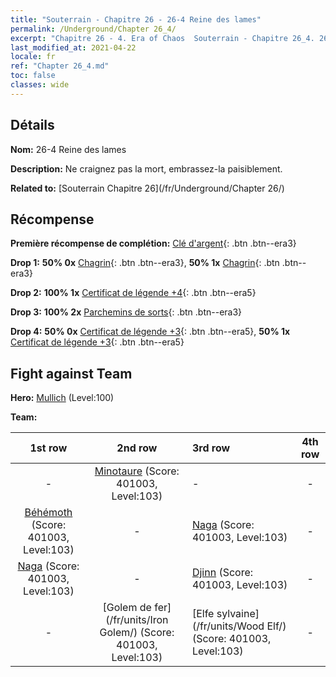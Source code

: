 ```yaml
---
title: "Souterrain - Chapitre 26 - 26-4 Reine des lames"
permalink: /Underground/Chapter 26_4/
excerpt: "Chapitre 26 - 4. Era of Chaos  Souterrain - Chapitre 26_4. 26-4 Reine des lames"
last_modified_at: 2021-04-22
locale: fr
ref: "Chapter 26_4.md"
toc: false
classes: wide
---
```


## Détails

 **Nom:** 26-4 Reine des lames

 **Description:** Ne craignez pas la mort, embrassez-la paisiblement.

 **Related to:** [Souterrain Chapitre 26](/fr/Underground/Chapter 26/)

## Récompense

 **Première récompense de complétion:** [Clé d'argent](/ItemsFR/con_693/){: .btn .btn--era3}

 **Drop 1:** **50% 0x** [Chagrin](/ItemsFR/her_458/){: .btn .btn--era3}, **50% 1x** [Chagrin](/ItemsFR/her_458/){: .btn .btn--era3}

 **Drop 2:** **100% 1x** [Certificat de légende +4](/ItemsFR/mat_95/){: .btn .btn--era5}

 **Drop 3:** **100% 2x** [Parchemins de sorts](/ItemsFR/con_694/){: .btn .btn--era3}

 **Drop 4:** **50% 0x** [Certificat de légende +3](/ItemsFR/mat_88/){: .btn .btn--era5}, **50% 1x** [Certificat de légende +3](/ItemsFR/mat_88/){: .btn .btn--era5}


## Fight against Team
 **Hero:** [Mullich](/fr/heroes/Mullich/) (Level:100)

 **Team:**


  | 1st row | 2nd row | 3rd row | 4th row |
  |:----:|:----:|:----|:----:|
  | - | [Minotaure](/fr/units/Minotaur/) (Score: 401003, Level:103)  | - | - |
  | [Béhémoth](/fr/units/Behemoth/) (Score: 401003, Level:103)  | - | [Naga](/fr/units/Naga/) (Score: 401003, Level:103)  | - |
  | [Naga](/fr/units/Naga/) (Score: 401003, Level:103)  | - | [Djinn](/fr/units/Genie/) (Score: 401003, Level:103)  | - |
  | - | [Golem de fer](/fr/units/Iron Golem/) (Score: 401003, Level:103)  | [Elfe sylvaine](/fr/units/Wood Elf/) (Score: 401003, Level:103)  | - |


